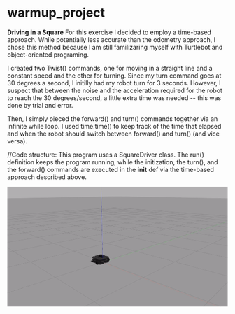 # warmup_project

**Driving in a Square**
For this exercise I decided to employ a time-based approach. While potentially less accurate than the odometry approach, I chose this method because I am still familizaring myself with Turtlebot and object-oriented programing.

I created two Twist() commands, one for moving in a straight line and a constant speed and the other for turning. Since my turn command goes at 30 degrees a second, I initilly had my robot turn for 3 seconds. However, I suspect that between the noise and the acceleration required for the robot to reach the 30 degrees/second, a little extra time was needed -- this was done by trial and error.

Then, I simply pieced the forward() and turn() commands together via an infinite while loop. I used time.time() to keep track of the time that elapsed and when the robot should switch between forward() and turn() (and vice versa).

//Code structure:
This program uses a SquareDriver class. The run() definition keeps the program running, while the initization, the turn(), and the forward() commands are executed in the __init__ def via the time-based approach described above.

![Drive in a Square Gif](drive_square.gif)

